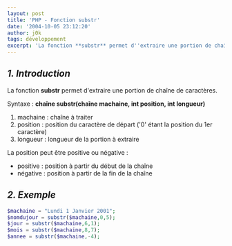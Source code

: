```yaml
---
layout: post
title: 'PHP - Fonction substr'
date: '2004-10-05 23:12:20'
author: j0k
tags: développement
excerpt: 'La fonction **substr** permet d''extraire une portion de chaîne de caractères.'
---
```


## _1. Introduction_

La fonction **substr** permet d'extraire une portion de chaîne de caractères.

  Syntaxe : **chaîne substr(chaîne machaine, int position, int longueur)**

 1. machaine : chaîne à traiter
 2. position : position du caractère de
    départ ('0' étant la position du 1er
    caractère)
 3. longueur : longueur de la portion à
    extraire

La position peut être positive ou négative :

 - positive : position à partir du début de la chaîne
 - négative : position à partir de la fin de la chaîne

##  _2. Exemple_

```php
$machaine = "Lundi 1 Janvier 2001";
$nomdujour = substr($machaine,0,5);
$jour = substr($machaine,6,1);
$mois = substr($machaine,8,7);
$annee = substr($machaine,-4);
```
